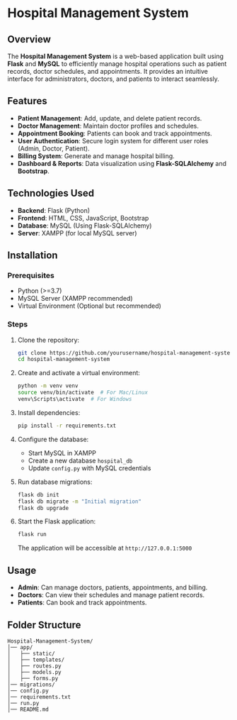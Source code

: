 # Hospital Management System

## Overview
The **Hospital Management System** is a web-based application built using **Flask** and **MySQL** to efficiently manage hospital operations such as patient records, doctor schedules, and appointments. It provides an intuitive interface for administrators, doctors, and patients to interact seamlessly.

## Features
- **Patient Management**: Add, update, and delete patient records.
- **Doctor Management**: Maintain doctor profiles and schedules.
- **Appointment Booking**: Patients can book and track appointments.
- **User Authentication**: Secure login system for different user roles (Admin, Doctor, Patient).
- **Billing System**: Generate and manage hospital billing.
- **Dashboard & Reports**: Data visualization using **Flask-SQLAlchemy** and **Bootstrap**.

## Technologies Used
- **Backend**: Flask (Python)
- **Frontend**: HTML, CSS, JavaScript, Bootstrap
- **Database**: MySQL (Using Flask-SQLAlchemy)
- **Server**: XAMPP (for local MySQL server)

## Installation
### Prerequisites
- Python (>=3.7)
- MySQL Server (XAMPP recommended)
- Virtual Environment (Optional but recommended)

### Steps
1. Clone the repository:
   ```bash
   git clone https://github.com/yourusername/hospital-management-system.git
   cd hospital-management-system
   ```
2. Create and activate a virtual environment:
   ```bash
   python -m venv venv
   source venv/bin/activate  # For Mac/Linux
   venv\Scripts\activate  # For Windows
   ```
3. Install dependencies:
   ```bash
   pip install -r requirements.txt
   ```
4. Configure the database:
   - Start MySQL in XAMPP
   - Create a new database `hospital_db`
   - Update `config.py` with MySQL credentials
   
5. Run database migrations:
   ```bash
   flask db init
   flask db migrate -m "Initial migration"
   flask db upgrade
   ```
6. Start the Flask application:
   ```bash
   flask run
   ```
   The application will be accessible at `http://127.0.0.1:5000`

## Usage
- **Admin**: Can manage doctors, patients, appointments, and billing.
- **Doctors**: Can view their schedules and manage patient records.
- **Patients**: Can book and track appointments.

## Folder Structure
```
Hospital-Management-System/
│── app/
│   ├── static/
│   ├── templates/
│   ├── routes.py
│   ├── models.py
│   ├── forms.py
│── migrations/
│── config.py
│── requirements.txt
│── run.py
│── README.md
```

